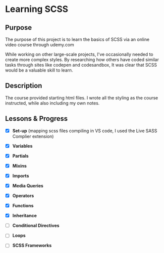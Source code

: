 # Learning SCSS 

## Purpose

The purpose of this project is to learn the basics of SCSS via an online video course through udemy.com

While working on other large-scale projects, I've occasionally needed to create more complex styles. By researching how others have coded similar tasks through sites like codepen and codesandbox, It was clear that SCSS would be a valuable skill to learn.

## Description 

The course provided starting html files. I wrote all the styling as the course instructed, while also including my own notes.


## Lessons & Progress

- [X] **Set-up** (mapping scss files compiling in VS code, I used the Live SASS Complier extension) 
- [X] **Variables** 
- [X] **Partials** 
- [X] **Mixins**
- [X] **Imports** 
- [X] **Media Queries** 
- [X] **Operators** 
- [X] **Functions**
- [X] **Inheritance** 
- [ ] **Conditional Directives** 
- [ ] **Loops** 
- [ ] **SCSS Frameworks** 








